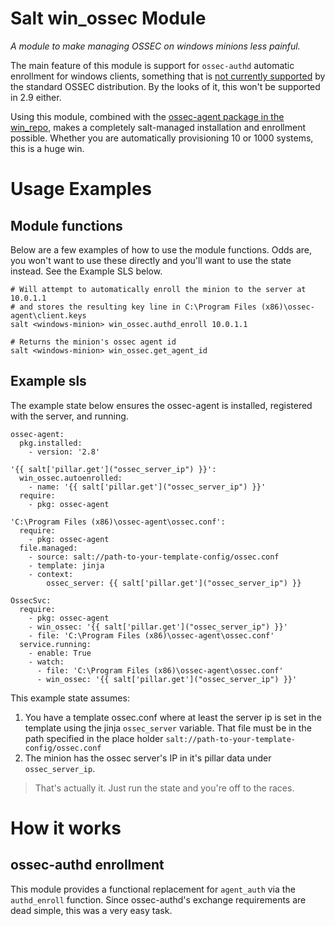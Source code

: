 # Salt win_ossec Module

_A module to make managing OSSEC on windows minions less painful._

The main feature of this module is support for `ossec-authd` automatic enrollment for windows clients, something that is [not currently supported](https://github.com/ossec/ossec-hids/pull/181) by the standard OSSEC distribution. By the looks of it, this won't be supported in 2.9 either.

Using this module, combined with the [ossec-agent package in the win_repo](https://github.com/saltstack/salt-winrepo/blob/master/ossec-agent.sls), makes a completely salt-managed installation and enrollment possible. Whether you are automatically provisioning 10 or 1000 systems, this is a huge win.

# Usage Examples

## Module functions

Below are a few examples of how to use the module functions. Odds are, you won't want to use these directly and you'll want to use the state instead. See the Example SLS below.

```
# Will attempt to automatically enroll the minion to the server at 10.0.1.1
# and stores the resulting key line in C:\Program Files (x86)\ossec-agent\client.keys
salt <windows-minion> win_ossec.authd_enroll 10.0.1.1

# Returns the minion's ossec agent id
salt <windows-minion> win_ossec.get_agent_id
```

## Example sls

The example state below ensures the ossec-agent is installed, registered with the server, and running.

```
ossec-agent:
  pkg.installed:
    - version: '2.8'

'{{ salt['pillar.get']("ossec_server_ip") }}':
  win_ossec.autoenrolled:
    - name: '{{ salt['pillar.get']("ossec_server_ip") }}'
  require:
    - pkg: ossec-agent

'C:\Program Files (x86)\ossec-agent\ossec.conf':
  require:
    - pkg: ossec-agent
  file.managed:
    - source: salt://path-to-your-template-config/ossec.conf
    - template: jinja
    - context:
        ossec_server: {{ salt['pillar.get']("ossec_server_ip") }}

OssecSvc:
  require:
    - pkg: ossec-agent
    - win_ossec: '{{ salt['pillar.get']("ossec_server_ip") }}'
    - file: 'C:\Program Files (x86)\ossec-agent\ossec.conf'
  service.running:
    - enable: True
    - watch:
      - file: 'C:\Program Files (x86)\ossec-agent\ossec.conf'
      - win_ossec: '{{ salt['pillar.get']("ossec_server_ip") }}'
```

This example state assumes:

1. You have a template ossec.conf where at least the server ip is set in the template using the jinja `ossec_server` variable. That file must be in the path specified in the place holder `salt://path-to-your-template-config/ossec.conf`
2. The minion has the ossec server's IP in it's pillar data under `ossec_server_ip`.

> That's actually it. Just run the state and you're off to the races.

# How it works

## ossec-authd enrollment

This module provides a functional replacement for `agent_auth` via the `authd_enroll` function. Since ossec-authd's exchange requirements are dead simple, this was a very easy task.
